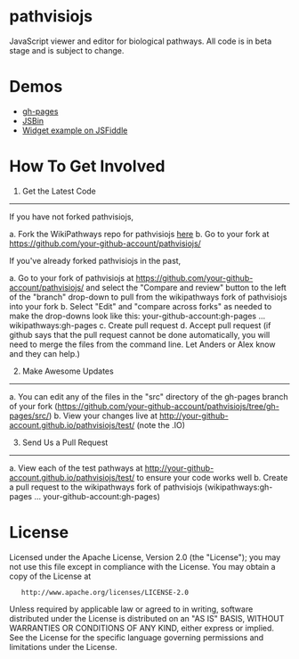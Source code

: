 pathvisiojs
============

JavaScript viewer and editor for biological pathways. All code is in beta stage and is subject to change.

Demos
=====

* [gh-pages](http://wikipathways.github.io/pathvisiojs/test/)
* [JSBin](http://jsbin.com/iJUTEjU/latest)
* [Widget example on JSFiddle](http://jsfiddle.net/ariutta/RzeKd/)

How To Get Involved
===================

1. Get the Latest Code
----------------------

If you have not forked pathvisiojs,

a. Fork the WikiPathways repo for pathvisiojs [here](https://github.com/wikipathways/pathvisiojs/fork)
b. Go to your fork at https://github.com/your-github-account/pathvisiojs/

If you've already forked pathvisiojs in the past,

a. Go to your fork of pathvisiojs at https://github.com/your-github-account/pathvisiojs/ and select the "Compare and review" button to the left of the "branch" drop-down to pull from the wikipathways fork of pathvisiojs into your fork
b. Select "Edit" and "compare across forks" as needed to make the drop-downs look like this: your-github-account:gh-pages ... wikipathways:gh-pages
c. Create pull request
d. Accept pull request (if github says that the pull request cannot be done automatically, you will need to merge the files from the command line. Let Anders or Alex know and they can help.)

2. Make Awesome Updates
-----------------------
a. You can edit any of the files in the "src" directory of the gh-pages branch of your fork (https://github.com/your-github-account/pathvisiojs/tree/gh-pages/src/)
b. View your changes live at http://your-github-account.github.io/pathvisiojs/test/ (note the .IO)

3. Send Us a Pull Request
-------------------------
a. View each of the test pathways at http://your-github-account.github.io/pathvisiojs/test/ to ensure your code works well
b. Create a pull request to the wikipathways fork of pathvisiojs (wikipathways:gh-pages ... your-github-account:gh-pages)

License
=======

   Licensed under the Apache License, Version 2.0 (the "License");
   you may not use this file except in compliance with the License.
   You may obtain a copy of the License at

       http://www.apache.org/licenses/LICENSE-2.0

   Unless required by applicable law or agreed to in writing, software
   distributed under the License is distributed on an "AS IS" BASIS,
   WITHOUT WARRANTIES OR CONDITIONS OF ANY KIND, either express or implied.
   See the License for the specific language governing permissions and
   limitations under the License.
